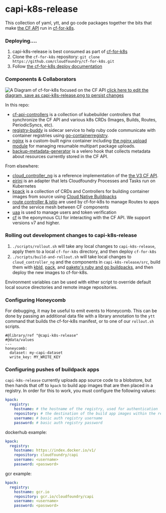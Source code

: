 # capi-k8s-release

This collection of yaml, ytt, and go code packages together the bits that make [the CF API](http://v3-apidocs.cloudfoundry.org/) run in [cf-for-k8s](https://github.com/cloudfoundry/cf-for-k8s/). 

### Deploying....

1. capi-k8s-release is best consumed as part of [cf-for-k8s](https://github.com/cloudfoundry/cf-for-k8s/)
1. Clone the `cf-for-k8s` repository: `git clone https://github.com/cloudfoundry/cf-for-k8s.git`
1. Follow [the cf-for-k8s deploy documentation](https://github.com/cloudfoundry/cf-for-k8s/blob/develop/docs/deploy.md)
  
### Components & Collaborators

![A Diagram of cf-for-k8s focused on the CF API](capi-k8s-release.png)
[click here to edit the diagram, save as capi-k8s-release.png to persist changes](https://app.diagrams.net/?src=about#Hcloudfoundry%2Fcapi-k8s-release%2Fmaster%2Fcapi-k8s-release.png)

In this repo:
- [cf-api-controllers](https://github.com/cloudfoundry/capi-k8s-release/tree/master/src/cf-api-controllers) is a collection of kubebuilder controllers that synchronize the CF API and various k8s CRDs (Images, Builds, Routes, PeriodicSyncs, etc).
- [registry-buddy](https://github.com/cloudfoundry/capi-k8s-release/tree/master/src/registry-buddy) is sidecar service to help ruby code communicate with container registries using [go-containerregistry](https://github.com/google/go-containerregistry).
- [nginx](https://github.com/cloudfoundry/capi-k8s-release/tree/master/dockerfiles/nginx) is a custom-built nginx container including [the nginx upload module](https://github.com/vkholodkov/nginx-upload-module) for managing resumable multipart package uploads.
- [backup-metadata-generator](https://github.com/cloudfoundry/capi-k8s-release/tree/master/src/backup-metadata-generator) is a velero hook that collects metadata about resources currently stored in the CF API. 

From elsewhere:
- [cloud_controller_ng](https://github.com/cloudfoundry/cloud_controller_ng) is a reference implementation of the [the V3 CF API](http://v3-apidocs.cloudfoundry.org/).
- [eirini](https://github.com/cloudfoundry-incubator/eirini) is an adapter that lets Cloudfoundry Processes and Tasks run on Kubernetes
- [kpack](https://github.com/pivotal/kpack) is a collection of CRDs and Controllers for building container images from source using [Cloud Native Buildpacks](https://buildpacks.io/features/)
- [route controller & istio](https://github.com/cloudfoundry/cf-k8s-networking) are used by cf-for-k8s to manage Routes to apps and the service mesh between CF components
- [uaa](https://github.com/cloudfoundry/uaa) is used to manage users and token verification
- [cf](https://github.com/cloudfoundry/cli) is the eponymous CLI for interacting with the CF API. We support versions v7 and higher.

### Rolling out development changes to capi-k8s-release

1. `./scripts/rollout.sh` will take any local changes to `capi-k8s-release`, apply them to a local `cf-for-k8s` directory, and then deploy `cf-for-k8s`
1. `./scripts/build-and-rollout.sh` will take local changes to `cloud_controller_ng` and the components in `capi-k8s-release/src`, build them with [kbld](https://get-kbld.io/), [pack](https://github.com/buildpacks/pack), and [paketo's ruby and go buildpacks](https://github.com/paketo-buildpacks), and then deploy the new images to cf-for-k8s.

Environment variables can be used with either script to override default local source directories and remote image repositories.

### Configuring Honeycomb

For debugging, it may be useful to emit events to Honeycomb. This can be done by
passing an additional data file with a library annotation to the `ytt` command
that builds the cf-for-k8s manifest, or to one of our `rollout.sh` scripts.

```
#@library/ref "@capi-k8s-release"
#@data/values
---
honeycomb:
  dataset: my-capi-dataset
  write_key: MY_WRITE_KEY
```


### Configuring pushes of buildpack apps

`capi-k8s-release` currently uploads app source code to a blobstore, but then hands that off to `kpack` to build app images that are then placed in a registry.  In order for this to work, you must configure the following values:

```yaml
kpack:
  registry:
    hostname: # the hostname of the registry, used for authentication
    repository: # the destination of the build app images within the registry
    username: # basic auth registry username
    password: # basic auth registry password
```

dockerhub example:
```yaml
kpack:
  registry:
    hostname: https://index.docker.io/v1/
    repository: cloudfoundry/capi
    username: <username>
    password: <password>
```

gcr example:
```yaml
kpack:
  registry:
    hostname: gcr.io
    repository: gcr.io/cloudfoundry/capi
    username: <username>
    password: <password>
```
